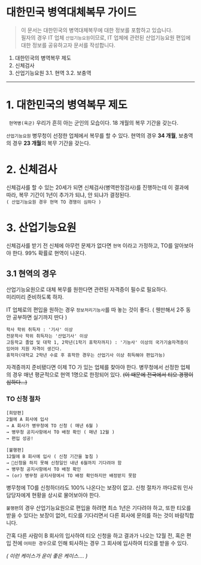 

# 대한민국 병역대체복무 가이드 

> 이 문서는 대한민국의 병역대체복무에 대한 정보를 포함하고 있습니다.  
> 필자의 경우 IT 업체 `산업기능요원`이므로, IT 업체에 관련된 산업기능요원 편입에 대한 정보를 공유하고자 문서를 작성합니다.

 1. 대한민국의 병역복무 제도
 2. 신체검사
 3. 산업기능요원
	 3.1. 현역
	 3.2. 보충역

-----

# 1. 대한민국의 병역복무 제도

 ` 현역병(육군)`  우리가 흔히 아는 군인의 모습이다. 18 개월의 복무 기간을 갖는다.
 
 `산업기능요원`  병무청이 선정한 업체에서 복무를 할 수 있다. 현역의 경우 **34 개월**, 보충역의 경우 **23 개월**의 복무 기간을 갖는다.
 
   
 
# 2. 신체검사

신체검사를 할 수 있는 20세가 되면 신체검사(병역판정검사)를 진행하는데 이 결과에 따라, 복무 기간이 1년이 추가가 되냐, 안 되냐가 결정된다.  
`( 산업기능요원 경우 현역 TO 경쟁이 심하다 )`

# 3. 산업기능요원


신체검사를 받기 전 신체에 아무런 문제가 없다면 `현역` 이라고 가정하고, TO를 알아보아야 한다.
99% 확률로 현역이 나온다.

## 3.1 현역의 경우

산업기능요원으로 대체 복무를 원한다면 관련된 자격증이 필수로 필요하다.  
미리미리 준비하도록 하자.

IT 업체로의 편입을 원하는 경우 `정보처리기능사`를 따 놓는 것이 좋다. ( 웬만해서 2주 동안 공부하면 실기까지 딴다 )
 ```
 학사 학위 취득자 : '기사' 이상  
 전문학사 학위 취득자는 '산업기사' 이상  
 고등학교 졸업 및 대학 1, 2학년(1학기 휴학자까지) : '기능사' 이상의 국가기술자격증이 있어야 지원 자격이 생긴다.  
 휴학자(대학교 2학년 수료 후 휴학한 경우는 산업기사 이상 취득해야 편입가능) 
 ```

 자격증까지 준비됐다면 이제 TO 가 있는 업체를 찾아야 한다.
 병무청에서 선정한 업체의 경우 매년 평균적으로 현역 1명으로 한정되어 있다.
~~(이 때문에 전국에서 티오 경쟁이 심하다...)~~

### TO 신청 절차

```
[희망편]
2월에 A 회사에 입사
→ A 회사가 병무청에 TO 신청 ( 매년 6월 )
→ 병무청 공지사항에서 TO 배정 확인 ( 매년 12월 )
→ 편입 성공!

[불행편]
12월에 B 회사에 입사 ( 신청 기간을 놓침 )
→ 신청을 하지 못해 신청일인 내년 6월까지 기다려야 함
→ 병무청 공지사항에서 TO 배정 확인
→ (or) 병무청 공지사항에서 TO 배정 확인하지만 배정받지 못함
```

병무청에 TO를 신청하더라도 100% 나온다는 보장이 없고. 신청 절차가 까다로워 인사 담당자에게 현황을 상시로 물어보아야 한다.

`불행편`의 경우 산업기능요원으로 편입을 하려면 최소 1년은 기다려야 하고, 또한 티오를 받을 수 있다는 보장이 없어, 티오를 기다리면서 다른 회사에 문의를 하는 것이 바람직합니다.

간혹 다른 사람이 B 회사의 입사하여 티오 신청을 하고 결과가 나오는 12월 전, 혹은 편입 전에 `어떠한 경우`으로 인해 퇴사하는 경우 그 회사에 입사하여 티오를 받을 수 있다.

*( 이런 케이스가 운이 좋은 케이스.... )*




 
 

